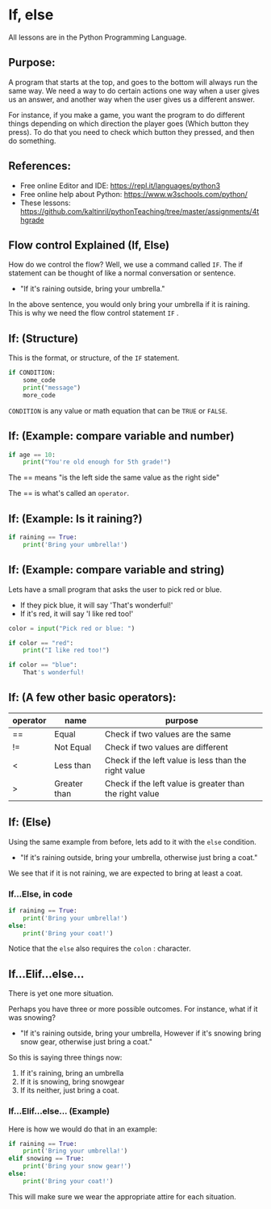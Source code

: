 # If, else
All lessons are in the Python Programming Language.

## Purpose:
A program that starts at the top, and goes to the bottom will always run the same way.  We need a way to do certain actions one way when a user gives us an answer, and another way when the user gives us a different answer.

For instance, if you make a game, you want the program to do different things depending on which direction the player goes (Which button they press).  To do that you need to check which button they pressed, and then do something.

## References:
- Free online Editor and IDE: https://repl.it/languages/python3
- Free online help about Python:  https://www.w3schools.com/python/
- These lessons: https://github.com/kaltinril/pythonTeaching/tree/master/assignments/4thgrade

## Flow control Explained (If, Else)
How do we control the flow?  Well, we use a command called `IF`.  The if statement can be thought of like a normal conversation or sentence.
- "If it's raining outside, bring your umbrella."

In the above sentence, you would only bring your umbrella if it is raining.  This is why we need the flow control statement `IF` .

## If: (Structure)
This is the format, or structure, of the `IF` statement.

```python
if CONDITION:
    some_code
    print("message")
    more_code
```

`CONDITION` is any value or math equation that can be `TRUE` or `FALSE`.

## If: (Example: compare variable and number)
```python
if age == 10:
    print("You're old enough for 5th grade!")
```

The == means "is the left side the same value as the right side"

The == is what's called an `operator`.

## If: (Example: Is it raining?)

```python
if raining == True:
    print('Bring your umbrella!')
```

## If: (Example: compare variable and string)
Lets have a small program that asks the user to pick red or blue.  
- If they pick blue, it will say 'That's wonderful!'
- If it's red, it will say 'I like red too!'

```python
color = input("Pick red or blue: ")

if color == "red":
    print("I like red too!")

if color == "blue":
    That's wonderful!
```

## If: (A few other basic operators):

|operator|name|purpose|
|--------|----|-------|
|==|Equal|Check if two values are the same|
|!=|Not Equal|Check if two values are different|
|<|Less than|Check if the left value is less than the right value|
|>|Greater than|Check if the left value is greater than the right value|


## If: (Else)

Using the same example from before, lets add to it with the `else` condition.
- "If it's raining outside, bring your umbrella, otherwise just bring a coat."

We see that if it is not raining, we are expected to bring at least a coat.

### If...Else, in code

```python
if raining == True:
    print('Bring your umbrella!')
else:
    print('Bring your coat!')
```

Notice that the `else` also requires the `colon` : character.

## If...Elif...else...

There is yet one more situation.

Perhaps you have three or more possible outcomes.  For instance, what if it was snowing?
- "If it's raining outside, bring your umbrella, However if it's snowing bring snow gear, otherwise just bring a coat."

So this is saying three things now:
1. If it's raining, bring an umbrella
1. If it is snowing, bring snowgear
1. If its neither, just bring a coat.

### If...Elif...else... (Example)
Here is how we would do that in an example:

```python
if raining == True:
    print('Bring your umbrella!')
elif snowing == True:
    print('Bring your snow gear!')
else:
    print('Bring your coat!')
```

This will make sure we wear the appropriate attire for each situation.